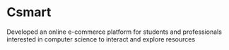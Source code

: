 # Csmart
Developed an online e-commerce platform for students and professionals interested in computer science to interact and explore resources

